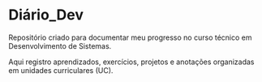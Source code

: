 # Diário_Dev
Repositório criado para documentar meu progresso no curso técnico em Desenvolvimento de Sistemas.

Aqui registro aprendizados, exercícios, projetos e anotações organizadas em unidades curriculares (UC).
